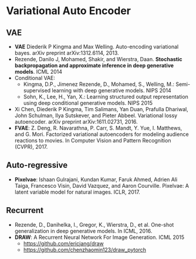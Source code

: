 # Variational Auto Encoder

## VAE
- **VAE** Diederik P Kingma and Max Welling. Auto-encoding variational bayes. arXiv preprint arXiv:1312.6114, 2013.
- Rezende, Danilo J, Mohamed, Shakir, and Wierstra, Daan. **Stochastic backpropagation and approximate inference in deep generative models**. ICML 2014
- Conditional VAE:
	- Kingma, D.P., Jimenez Rezende, D., Mohamed, S., Welling, M.: Semi-supervised learning with deep generative models. NIPS 2014
	- Sohn, K., Lee, H., Yan, X.: Learning structured output representation using deep conditional generative models. NIPS 2015
- Xi Chen, Diederik P Kingma, Tim Salimans, Yan Duan, Prafulla Dhariwal, John Schulman, Ilya Sutskever,
and Pieter Abbeel. Variational lossy autoencoder. arXiv preprint arXiv:1611.02731, 2016.
- **FVAE**: Z. Deng, R. Navarathna, P. Carr, S. Mandt, Y. Yue, I. Matthews, and G. Mori. Factorized variational autoencoders for modeling audience reactions to movies. In Computer Vision and Pattern Recognition (CVPR), 2017.

## Auto-regressive
- **Pixelvae**: Ishaan Gulrajani, Kundan Kumar, Faruk Ahmed, Adrien Ali Taiga, Francesco Visin, David Vazquez, and Aaron Courville. Pixelvae: A latent variable model for natural images. ICLR, 2017.

## Recurrent
- Rezende, D., Danihelka, I., Gregor, K., Wierstra, D., et al. One-shot generalization in deep generative models. In ICML, 2016.
- **DRAW**: A Recurrent Neural Network For Image Generation. ICML 2015
	- https://github.com/ericjang/draw
	- https://github.com/chenzhaomin123/draw_pytorch
